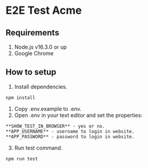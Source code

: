 # E2E Test Acme

## Requirements
1. Node.js v16.3.0 or up
2. Google Chrome

## How to setup
1. Install dependencies.
```
npm install
```
1. Copy .env.example to .env.
2. Open .env in your text editor and set the properties:
```
**SHOW_TEST_IN_BROWSER** - yes or no.
**APP_USERNAME** - username to login in website.
**APP_PASSWORD** - password to login in website.
```
3. Run test command.
```
npm run test
```